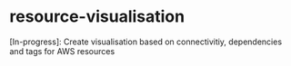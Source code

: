 # resource-visualisation

[In-progress]: Create visualisation based on connectivitiy, dependencies and tags for AWS resources
